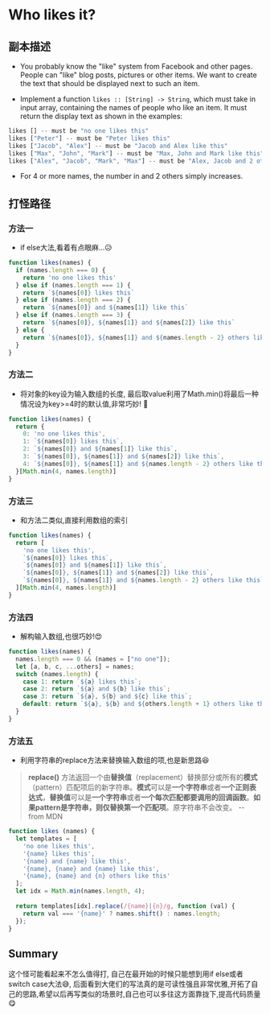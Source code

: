 # Who likes it?

## 副本描述

- You probably know the "like" system from Facebook and other pages. People can "like" blog posts, pictures or other items. We want to create the text that should be displayed next to such an item.

- Implement a function `likes :: [String] -> String`, which must take in input array, containing the names of people who like an item. It must return the display text as shown in the examples:  

```js
likes [] -- must be "no one likes this"
likes ["Peter"] -- must be "Peter likes this"
likes ["Jacob", "Alex"] -- must be "Jacob and Alex like this"
likes ["Max", "John", "Mark"] -- must be "Max, John and Mark like this"
likes ["Alex", "Jacob", "Mark", "Max"] -- must be "Alex, Jacob and 2 others like this"
```

- For 4 or more names, the number in and 2 others simply increases.  

## 打怪路径

### 方法一

- if else大法,看着有点眼麻...😥

```js
function likes(names) {
  if (names.length === 0) {
    return 'no one likes this'
  } else if (names.length === 1) {
    return `${names[0]} likes this`
  } else if (names.length === 2) {
    return `${names[0]} and ${names[1]} like this`
  } else if (names.length === 3) {
    return `${names[0]}, ${names[1]} and ${names[2]} like this`
  } else {
    return `${names[0]}, ${names[1]} and ${names.length - 2} others like this`
  }
}
```

### 方法二

- 将对象的key设为输入数组的长度, 最后取value利用了Math.min()将最后一种情况设为key>=4时的默认值,非常巧妙! 🤩

```js
function likes(names) {
  return {
    0: 'no one likes this',
    1: `${names[0]} likes this`, 
    2: `${names[0]} and ${names[1]} like this`, 
    3: `${names[0]}, ${names[1]} and ${names[2]} like this`, 
    4: `${names[0]}, ${names[1]} and ${names.length - 2} others like this`, 
  }[Math.min(4, names.length)]
}
```

### 方法三

- 和方法二类似,直接利用数组的索引

```js
function likes(names) {
  return [
    'no one likes this',
    `${names[0]} likes this`,
    `${names[0]} and ${names[1]} like this`,
    `${names[0]}, ${names[1]} and ${names[2]} like this`,
    `${names[0]}, ${names[1]} and ${names.length - 2} others like this`
  ][Math.min(4, names.length)]
}
```

### 方法四

- 解构输入数组,也很巧妙!😍

```js
function likes(names) {
  names.length === 0 && (names = ["no one"]);
  let [a, b, c, ...others] = names;
  switch (names.length) {
    case 1: return `${a} likes this`;
    case 2: return `${a} and ${b} like this`;
    case 3: return `${a}, ${b} and ${c} like this`;
    default: return `${a}, ${b} and ${others.length + 1} others like this`;
  }
}
```

### 方法五

- 利用字符串的replace方法来替换输入数组的项,也是新思路😆

> **replace()** 方法返回一个由**替换值**（replacement）替换部分或所有的**模式**（pattern）匹配项后的新字符串。**模式**可以是**一个字符串**或者**一个正则表达式**，**替换值**可以是**一个字符串**或者**一个每次匹配都要调用的回调函数**。**如果pattern是字符串，则仅替换第一个匹配项**。原字符串不会改变。 -- from MDN

```js
function likes (names) {
  let templates = [
    'no one likes this',
    '{name} likes this',
    '{name} and {name} like this',
    '{name}, {name} and {name} like this',
    '{name}, {name} and {n} others like this'
  ];
  let idx = Math.min(names.length, 4);
  
  return templates[idx].replace(/{name}|{n}/g, function (val) {
    return val === '{name}' ? names.shift() : names.length;
  });
}
```

## Summary

这个怪可能看起来不怎么值得打, 自己在最开始的时候只能想到用if else或者switch case大法😅, 后面看到大佬们的写法真的是可读性强且非常优雅,开拓了自己的思路,希望以后再写类似的场景时,自己也可以多往这方面靠拢下,提高代码质量😋